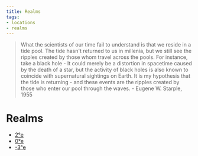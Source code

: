 ```yaml
---
title: Realms
tags:
- locations
- realms
---
```


> What the scientists of our time fail to understand is that we reside in a tide pool. The tide hasn't returned to us in millenia, but we still see the ripples created by those whom travel across the pools. For instance, take a black hole - It could merely be a distortion in spacetime caused by the death of a star, but the activity of black holes is also known to coincide with supernatural sightings on Earth. It is my hypothesis that the tide is returning - and these events are the ripples created by those who enter our pool through the waves.  - Eugene W. Starple, 1955

# Realms
- [2°e](realms/2nd-realm.md)
- [0°e](realms/0th-realm.md)
- [-3°e](realms/-3rd-realm.md)